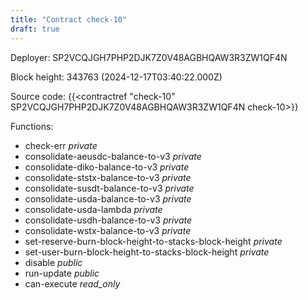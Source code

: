 ```yaml
---
title: "Contract check-10"
draft: true
---
```

Deployer: SP2VCQJGH7PHP2DJK7Z0V48AGBHQAW3R3ZW1QF4N


 



Block height: 343763 (2024-12-17T03:40:22.000Z)

Source code: {{<contractref "check-10" SP2VCQJGH7PHP2DJK7Z0V48AGBHQAW3R3ZW1QF4N check-10>}}

Functions:

* check-err _private_
* consolidate-aeusdc-balance-to-v3 _private_
* consolidate-diko-balance-to-v3 _private_
* consolidate-ststx-balance-to-v3 _private_
* consolidate-susdt-balance-to-v3 _private_
* consolidate-usda-balance-to-v3 _private_
* consolidate-usda-lambda _private_
* consolidate-usdh-balance-to-v3 _private_
* consolidate-wstx-balance-to-v3 _private_
* set-reserve-burn-block-height-to-stacks-block-height _private_
* set-user-burn-block-height-to-stacks-block-height _private_
* disable _public_
* run-update _public_
* can-execute _read_only_
